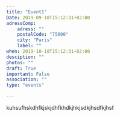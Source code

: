 ```yaml
---
title: "Event1"
Date: 2019-09-18T15:12:31+02:00
adressComp:
    adress: ""
    postalCode: "75000"
    city: "Paris"
    label: ""
when: 2019-10-18T15:12:31+02:00
desciption: ""
photos: ""
draft: True
important: False
association: ""
type: "events"

---
```


kuhsufhskdhfkjskjdhfkhdkjhkjsdkjhsdfkjhsf
